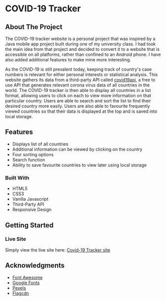 # COVID-19 Tracker
## About The Project
The COVID-19 tracker website is a personal project that was inspired by a Java mobile app project built during one of my university class. I had took the main idea from that project and decided to convert it to a website that is accessible on all platforms, rather than confined to an Android phone. I have also added additional features to make mine more interesting.

As the COVID-19 is still prevalent today, keeping track of country's case numbers is relevant for either personal interests or statistical analysis. This website gathers its data from a third-party API called [covid19api](https://covid19api.com/), a free to use API that generates relevant corona virus data of all countries in the world. The COVID-19 tracker is then able to display all countries in a list format, allowing users to click on each to view more information on that particular country. Users are able to search and sort the list to find their desired country more easily. Users are also able to favourite frequently viewed countries so that their data is displayed at the top and is saved into local storage.

## Features

* Displays list of all countries
* Additional information can be viewed by clicking on the country
* Four sorting options
* Search function
* Ability to save favourite countries to view later using local storage

### Built With

* HTML5
* CSS3
* Vanilla Javascript
* Third-Party API
* Responsive Design


## Getting Started
### Live Site 
Simply view the live site here: [Covid-19 Tracker site](https://compassionate-sinoussi-22dfa0.netlify.app/)

## Acknowledgments

* [Font Awesome](https://fontawesome.com)
* [Google Fonts](https://fonts.google.com/)
* [Pexels](https://www.pexels.com/)
* [Flagcdn](https://flagcdn.com//)
